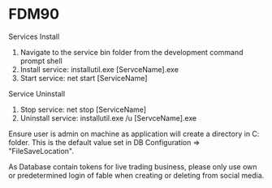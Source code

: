# FDM90
Services Install
1. Navigate to the service bin folder from the development command prompt shell
2. Install service: installutil.exe [ServceName].exe   
3. Start service: net start [ServiceName]

Service Uninstall
1. Stop service: net stop [ServiceName]
2. Uninstall service: installutil.exe /u [ServceName].exe   

Ensure user is admin on machine as application will create a directory in C: folder. This is the default value set in DB Configuration => "FileSaveLocation".

As Database contain tokens for live trading business, please only use own or predetermined login of fable when creating or deleting from social media.